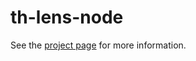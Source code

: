 th-lens-node
================

See the [project page](http://thelmanews.github.io/thelma-component-demo/) for more information.
